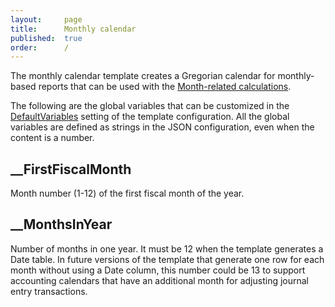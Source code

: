 ```yaml
---
layout:     page
title:      Monthly calendar
published:  true
order:      /
---
```


The monthly calendar template creates a 
Gregorian calendar for monthly-based reports that can be used with the [Month-related calculations](https://www.daxpatterns.com/month-related-calculations/).

The following are the global variables that can be customized in the [DefaultVariables](./../configuration/config-object/custom-table.md#defaultvariables) setting of the template configuration.
All the global variables are defined as strings in the JSON configuration, even when the content is a number.

## __FirstFiscalMonth
Month number (1-12) of the first fiscal month of the year.

## __MonthsInYear
Number of months in one year. It must be 12 when the template generates a Date table. In future versions of the template that generate one row for each month without using a Date column, this number could be 13 to support accounting calendars that have an additional month for adjusting journal entry transactions.